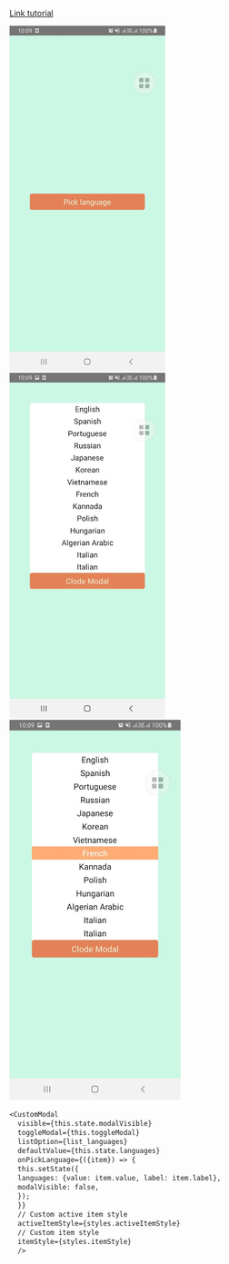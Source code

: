 [Link tutorial](https://youtu.be/0cwfVtM3_DA)

![Initial](./images/1.jpg)
![Initial](./images/2.jpg)
![Initial](./images/3.jpg)

```
<CustomModal
  visible={this.state.modalVisible}
  toggleModal={this.toggleModal}
  listOption={list_languages}
  defaultValue={this.state.languages}
  onPickLanguage={({item}) => {
  this.setState({
  languages: {value: item.value, label: item.label},
  modalVisible: false,
  });
  }}
  // Custom active item style
  activeItemStyle={styles.activeItemStyle}
  // Custom item style
  itemStyle={styles.itemStyle}
  />
```
